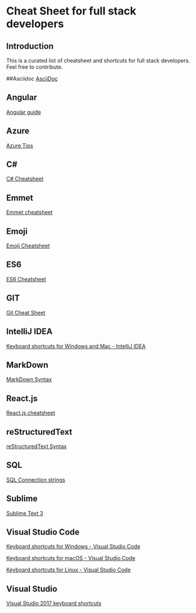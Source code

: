 # Cheat Sheet for full stack developers

## Introduction
This is a curated list of cheatsheet and shortcuts for full stack developers. Feel free to contribute.

##Asciidoc
[AsciiDoc](https://asciidoctor.org/docs/asciidoc-syntax-quick-reference/)

## Angular
[Angular guide](https://angular.io/guide/cheatsheet)

## Azure

[Azure Tips](https://microsoft.github.io/AzureTipsAndTricks/)

## C#
[C# Cheatsheet](https://www.thecodingguys.net/resources/cs-cheat-sheet.pdf)

## Emmet
[Emmet cheatsheet](https://docs.emmet.io/cheat-sheet/)

## Emoji
[Emoji Cheatsheet](https://www.webfx.com/tools/emoji-cheat-sheet/)

## ES6
[ES6 Cheatsheet](https://github.com/DrkSephy/es6-cheatsheet)

## GIT
[Git Cheat Sheet](https://education.github.com/git-cheat-sheet-education.pdf)

## IntelliJ IDEA
[Keyboard shortcuts for Windows and Mac - IntelliJ IDEA](https://resources.jetbrains.com/storage/products/intellij-idea/docs/IntelliJIDEA_ReferenceCard.pdf)

## MarkDown
[MarkDown Syntax](https://guides.github.com/pdfs/markdown-cheatsheet-online.pdf)

## React.js
[React.js cheatsheet](https://devhints.io/react)

## reStructuredText
[reStructuredText Syntax](https://github.com/ralsina/rst-cheatsheet/blob/master/rst-cheatsheet.rst)

## SQL
[SQL Connection strings](https://github.com/NetSPI/PowerUpSQL/wiki/SQL-Server-Connection-String-Cheat-Sheet)

## Sublime
[Sublime Text 3](https://www.shortcutfoo.com/app/dojos/sublime-text-3-win/cheatsheet)


## Visual Studio Code
[Keyboard shortcuts for Windows - Visual Studio Code](https://code.visualstudio.com/shortcuts/keyboard-shortcuts-windows.pdf)

[Keyboard shortcuts for macOS - Visual Studio Code](https://code.visualstudio.com/shortcuts/keyboard-shortcuts-macos.pdf)

[Keyboard shortcuts for Linux - Visual Studio Code](https://code.visualstudio.com/shortcuts/keyboard-shortcuts-linux.pdf)


## Visual Studio
[Visual Studio 2017 keyboard shortcuts](http://visualstudioshortcuts.com/2017/)
